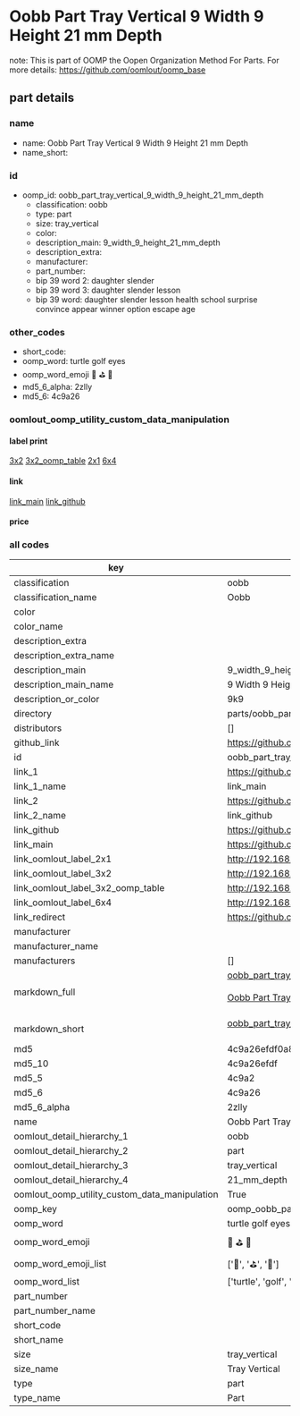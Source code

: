 # Oobb Part Tray Vertical 9 Width 9 Height 21 mm Depth  

note: This is part of OOMP the Oopen Organization Method For Parts. For more details: https://github.com/oomlout/oomp_base

##  part details
  







### name
* name: Oobb Part Tray Vertical 9 Width 9 Height 21 mm Depth
* name_short: 
### id
* oomp_id: oobb_part_tray_vertical_9_width_9_height_21_mm_depth
  * classification: oobb
  * type: part
  * size: tray_vertical
  * color: 
  * description_main: 9_width_9_height_21_mm_depth
  * description_extra: 
  * manufacturer: 
  * part_number: 
  * bip 39 word 2: daughter slender
  * bip 39 word 3: daughter slender lesson
  * bip 39 word: daughter slender lesson health school surprise convince appear winner option escape age

### other_codes
* short_code: 
* oomp_word: turtle golf eyes
* oomp_word_emoji :turtle: :golf: :eyes:
* md5_6_alpha: 2zlly
* md5_6: 4c9a26






### oomlout_oomp_utility_custom_data_manipulation
#### label print
[3x2](http://192.168.1.245:1112/?label=oomp%202zlly)
[3x2_oomp_table](http://192.168.1.108:1112/?label=oomp%202zlly)
[2x1](http://192.168.1.242:1112/?label=oomp%202zlly)
[6x4](http://192.168.1.55:1112/?label=oomp%202zlly)    

#### link

[link_main](https://github.com/oomlout/oomlout_oomp_version_1_messy/tree/main/parts/oobb_part_tray_vertical_9_width_9_height_21_mm_depth) [link_github](https://github.com/oomlout/oomlout_oomp_version_1_messy/tree/main/parts/oobb_part_tray_vertical_9_width_9_height_21_mm_depth)                             

#### price







### all codes 
| key | value |  
| --- | --- |  
| classification | oobb |  
| classification_name | Oobb |  
| color |  |  
| color_name |  |  
| description_extra |  |  
| description_extra_name |  |  
| description_main | 9_width_9_height_21_mm_depth |  
| description_main_name | 9 Width 9 Height 21 mm Depth |  
| description_or_color | 9k9 |  
| directory | parts/oobb_part_tray_vertical_9_width_9_height_21_mm_depth |  
| distributors | [] |  
| github_link | https://github.com/oomlout/oomlout_oomp_part_src/tree/main/parts/oobb_part_tray_vertical_9_width_9_height_21_mm_depth |  
| id | oobb_part_tray_vertical_9_width_9_height_21_mm_depth |  
| link_1 | https://github.com/oomlout/oomlout_oomp_version_1_messy/tree/main/parts/oobb_part_tray_vertical_9_width_9_height_21_mm_depth |  
| link_1_name | link_main |  
| link_2 | https://github.com/oomlout/oomlout_oomp_version_1_messy/tree/main/parts/oobb_part_tray_vertical_9_width_9_height_21_mm_depth |  
| link_2_name | link_github |  
| link_github | https://github.com/oomlout/oomlout_oomp_version_1_messy/tree/main/parts/oobb_part_tray_vertical_9_width_9_height_21_mm_depth |  
| link_main | https://github.com/oomlout/oomlout_oomp_version_1_messy/tree/main/parts/oobb_part_tray_vertical_9_width_9_height_21_mm_depth |  
| link_oomlout_label_2x1 | http://192.168.1.242:1112/?label=oomp%202zlly |  
| link_oomlout_label_3x2 | http://192.168.1.245:1112/?label=oomp%202zlly |  
| link_oomlout_label_3x2_oomp_table | http://192.168.1.108:1112/?label=oomp%202zlly |  
| link_oomlout_label_6x4 | http://192.168.1.55:1112/?label=oomp%202zlly |  
| link_redirect | https://github.com/oomlout/oomlout_oomp_version_1_messy/tree/main/parts/oobb_part_tray_vertical_9_width_9_height_21_mm_depth |  
| manufacturer |  |  
| manufacturer_name |  |  
| manufacturers | [] |  
| markdown_full | [oobb_part_tray_vertical_9_width_9_height_21_mm_depth](none)<br>[](none)<br>[Oobb Part Tray Vertical 9 Width 9 Height 21 Mm Depth](none)<br><br> |  
| markdown_short | [oobb_part_tray_vertical_9_width_9_height_21_mm_depth](none)<br><br> |  
| md5 | 4c9a26efdf0a85f369e066a300f2d1be |  
| md5_10 | 4c9a26efdf |  
| md5_5 | 4c9a2 |  
| md5_6 | 4c9a26 |  
| md5_6_alpha | 2zlly |  
| name | Oobb Part Tray Vertical 9 Width 9 Height 21 mm Depth |  
| oomlout_detail_hierarchy_1 | oobb |  
| oomlout_detail_hierarchy_2 | part |  
| oomlout_detail_hierarchy_3 | tray_vertical |  
| oomlout_detail_hierarchy_4 | 21_mm_depth |  
| oomlout_oomp_utility_custom_data_manipulation | True |  
| oomp_key | oomp_oobb_part_tray_vertical_9_width_9_height_21_mm_depth |  
| oomp_word | turtle golf eyes |  
| oomp_word_emoji | :turtle: :golf: :eyes: |  
| oomp_word_emoji_list | [':turtle:', ':golf:', ':eyes:'] |  
| oomp_word_list | ['turtle', 'golf', 'eyes'] |  
| part_number |  |  
| part_number_name |  |  
| short_code |  |  
| short_name |  |  
| size | tray_vertical |  
| size_name | Tray Vertical |  
| type | part |  
| type_name | Part |  
